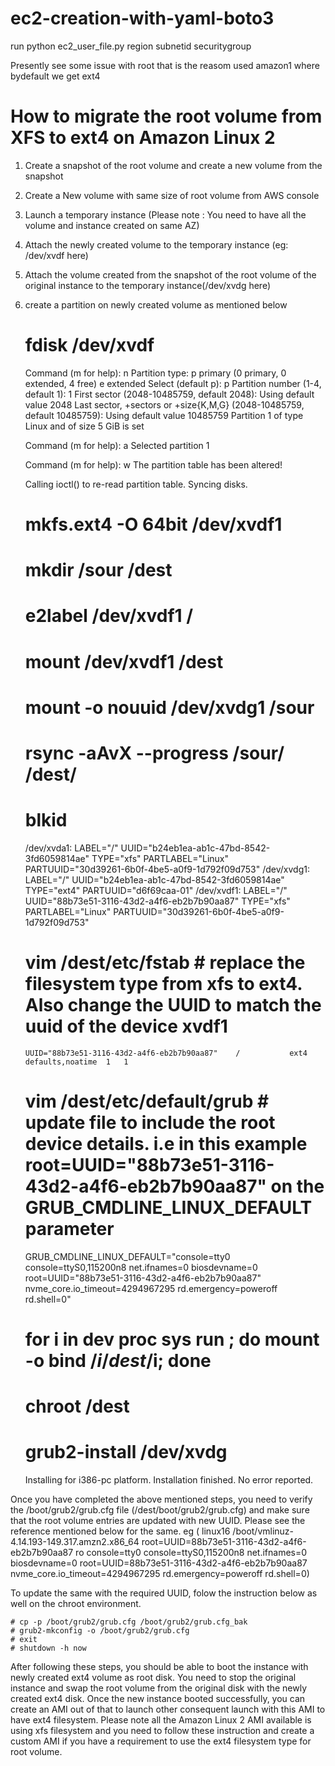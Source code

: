 # ec2-creation-with-yaml-boto3

run python ec2_user_file.py region subnetid securitygroup


Presently see some issue with root that is the reasom used amazon1 where bydefault we get ext4



How to migrate the root volume from XFS to ext4 on Amazon Linux 2
==================================================================
 1) Create a snapshot of the root volume and create a new volume from the snapshot
 2) Create a New volume with same size of root volume from AWS console 
 3) Launch a temporary instance  (Please note : You need to have all the volume and instance created on same AZ)
 4) Attach the newly created volume to the temporary instance (eg: /dev/xvdf here)
 5) Attach the volume created from the snapshot of the root volume of the original instance to the temporary instance(/dev/xvdg here)
 6) create a partition on newly created volume as mentioned below 
    # fdisk /dev/xvdf
    Command (m for help): n
    Partition type:
    p   primary (0 primary, 0 extended, 4 free)
    e   extended
    Select (default p): p
    Partition number (1-4, default 1): 1
    First sector (2048-10485759, default 2048): 
    Using default value 2048
    Last sector, +sectors or +size{K,M,G} (2048-10485759, default 10485759): 
    Using default value 10485759
    Partition 1 of type Linux and of size 5 GiB is set

    Command (m for help): a
    Selected partition 1

    Command (m for help): w
    The partition table has been altered!

    Calling ioctl() to re-read partition table.
    Syncing disks.

    # mkfs.ext4 -O 64bit /dev/xvdf1   
    # mkdir /sour /dest
    # e2label /dev/xvdf1 /    
    # mount /dev/xvdf1 /dest
    # mount -o nouuid /dev/xvdg1 /sour
    # rsync -aAvX --progress /sour/ /dest/
    # blkid
    /dev/xvda1: LABEL="/" UUID="b24eb1ea-ab1c-47bd-8542-3fd6059814ae" TYPE="xfs" PARTLABEL="Linux" PARTUUID="30d39261-6b0f-4be5-a0f9-1d792f09d753"
    /dev/xvdg1: LABEL="/" UUID="b24eb1ea-ab1c-47bd-8542-3fd6059814ae" TYPE="ext4" PARTUUID="d6f69caa-01"
    /dev/xvdf1: LABEL="/" UUID="88b73e51-3116-43d2-a4f6-eb2b7b90aa87" TYPE="xfs" PARTLABEL="Linux" PARTUUID="30d39261-6b0f-4be5-a0f9-1d792f09d753"

    # vim /dest/etc/fstab        # replace the filesystem type from xfs to ext4. Also change the UUID to match the uuid of the device xvdf1
        UUID="88b73e51-3116-43d2-a4f6-eb2b7b90aa87"    /           ext4    defaults,noatime  1   1
    # vim /dest/etc/default/grub    # update file to include the root device details. i.e in this example root=UUID="88b73e51-3116-43d2-a4f6-eb2b7b90aa87" on the GRUB_CMDLINE_LINUX_DEFAULT parameter

    GRUB_CMDLINE_LINUX_DEFAULT="console=tty0 console=ttyS0,115200n8 net.ifnames=0 biosdevname=0 root=UUID="88b73e51-3116-43d2-a4f6-eb2b7b90aa87" nvme_core.io_timeout=4294967295 rd.emergency=poweroff rd.shell=0"

    # for i in dev proc sys run ; do mount -o bind /$i /dest/$i; done
    # chroot /dest
    # grub2-install /dev/xvdg
    Installing for i386-pc platform.
    Installation finished. No error reported.


Once you have completed the above mentioned steps, you need to verify the /boot/grub2/grub.cfg file (/dest/boot/grub2/grub.cfg) and make sure that the root volume entries are updated with new UUID. Please see the reference mentioned below for the same. eg (	linux16 /boot/vmlinuz-4.14.193-149.317.amzn2.x86_64 root=UUID=88b73e51-3116-43d2-a4f6-eb2b7b90aa87 ro  console=tty0 console=ttyS0,115200n8 net.ifnames=0 biosdevname=0 root=UUID=88b73e51-3116-43d2-a4f6-eb2b7b90aa87 nvme_core.io_timeout=4294967295 rd.emergency=poweroff rd.shell=0)

To update the same with the required UUID, folow the instruction below as well on the chroot environment. 

    # cp -p /boot/grub2/grub.cfg /boot/grub2/grub.cfg_bak 
    # grub2-mkconfig -o /boot/grub2/grub.cfg 
    # exit 
    # shutdown -h now 

After following these steps, you should be able to boot the instance with newly created ext4 volume as root disk. You need to stop the original instance and swap the root volume from the original disk with the newly created ext4 disk. Once the new instance booted successfully, you can create an AMI out of that to launch other consequent launch with this AMI to have ext4 filesystem. Please note all the Amazon Linux 2 AMI available is using xfs filesystem and you need to follow these instruction and create a custom AMI if you have a requirement to use the ext4 filesystem type for root volume. 
